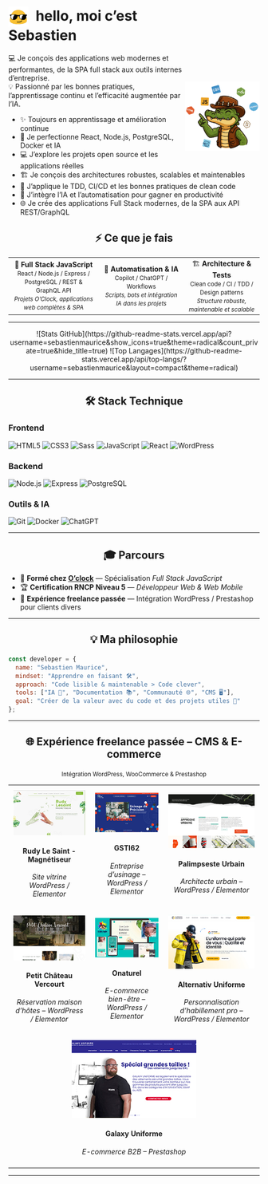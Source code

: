 <!-- 💻 Profil GitHub Pro - Sebastien Maurice -->
<!-- Version dynamique style Kiran, en français -->

<div>
  <!-- Image à droite -->
  <a target="_blank" rel="noopener noreferrer nofollow" href="https://raw.githubusercontent.com/sebastienmaurice/sebastienmaurice/refs/heads/main/croco_dundee_1.png">
    <img align="right" width="35%" src="https://raw.githubusercontent.com/sebastienmaurice/sebastienmaurice/refs/heads/main/croco_dundee_1.png" style="max-width:150px; display:block; position:relative; margin-top:150px;">
  </a>

  <!-- Titre principal -->
  <h1>
    <img src="https://raw.githubusercontent.com/sebastienmaurice/sebastienmaurice/refs/heads/main/blob-sunglasses.gif" 
         alt="emoji-blob" 
         style="width:40px; vertical-align:middle; margin-right:8px;">
    hello, moi c’est <strong>Sebastien</strong>
  </h1>

  <!-- Présentation -->
  <p>
    💻 Je conçois des applications web modernes et performantes, de la SPA full stack aux outils internes d’entreprise.<br>
    💡 Passionné par les bonnes pratiques, l’apprentissage continu et l’efficacité augmentée par l’IA.
  </p>

  <!-- Points clés / Philosophie -->
  <ul>
    <li>✨ Toujours en apprentissage et amélioration continue</li>
    <li>🌱 Je perfectionne React, Node.js, PostgreSQL, Docker et IA</li>
    <li>💻 J’explore les projets open source et les applications réelles</li>
    <li>🏗️ Je conçois des architectures robustes, scalables et maintenables</li>
    <li>🧪 J’applique le TDD, CI/CD et les bonnes pratiques de clean code</li>
    <li>🤖 J’intègre l’IA et l’automatisation pour gagner en productivité</li>
    <li>🌐 Je crée des applications Full Stack modernes, de la SPA aux API REST/GraphQL</li>
  </ul>

<!-- ⚡ Ce que je fais -->
<div align="center">
  <h2>⚡ Ce que je fais</h2>
</div>

<table align="center">
<tr>
<td align="center">
🎯 <b>Full Stack JavaScript</b><br>
<small>React / Node.js / Express / PostgreSQL / REST & GraphQL API</small><br>
<small><i>Projets O’Clock, applications web complètes & SPA</i></small>
</td>
<td align="center">
🤖 <b>Automatisation & IA</b><br>
<small>Copilot / ChatGPT / Workflows</small><br>
<small><i>Scripts, bots et intégration IA dans les projets</i></small>
</td>
<td align="center">
🏗️ <b>Architecture & Tests</b><br>
<small>Clean code / CI / TDD / Design patterns</small><br>
<small><i>Structure robuste, maintenable et scalable</i></small>
</td>
</tr>
</table>

---

<!-- 💎 Badges GitHub -->
<div align="center">
  ![Stats GitHub](https://github-readme-stats.vercel.app/api?username=sebastienmaurice&show_icons=true&theme=radical&count_private=true&hide_title=true)
  ![Top Langages](https://github-readme-stats.vercel.app/api/top-langs/?username=sebastienmaurice&layout=compact&theme=radical)
</div>

---
<!-- 🛠️ Stack technique -->
<div align="center">
  <h2>🛠️ Stack Technique</h2>
</div>

### Frontend
![HTML5](https://img.shields.io/badge/-HTML5-E34F26?logo=html5&logoColor=white)
![CSS3](https://img.shields.io/badge/-CSS3-1572B6?logo=css3&logoColor=white)
![Sass](https://img.shields.io/badge/-Sass-CC6699?logo=sass&logoColor=white)
![JavaScript](https://img.shields.io/badge/-JavaScript-F7DF1E?logo=javascript&logoColor=black)
![React](https://img.shields.io/badge/-React-61DAFB?logo=react&logoColor=black)
![WordPress](https://img.shields.io/badge/-WordPress-21759B?logo=wordpress&logoColor=white)

### Backend
![Node.js](https://img.shields.io/badge/-Node.js-339933?logo=node.js&logoColor=white)
![Express](https://img.shields.io/badge/-Express-000000?logo=express&logoColor=white)
![PostgreSQL](https://img.shields.io/badge/-PostgreSQL-4169E1?logo=postgresql&logoColor=white)

### Outils & IA
![Git](https://img.shields.io/badge/-Git-F05032?logo=git&logoColor=white)
![Docker](https://img.shields.io/badge/-Docker-2496ED?logo=docker&logoColor=white)
![ChatGPT](https://img.shields.io/badge/-ChatGPT-74aa9c?logo=openai&logoColor=white)

---

<!-- 🎓 Parcours -->
<div align="center">
  <h2>🎓 Parcours</h2>
</div>

- 🧭 **Formé chez [O’clock](https://oclock.io)** — Spécialisation *Full Stack JavaScript*  
- 🏆 **Certification RNCP Niveau 5** — *Développeur Web & Web Mobile*  
- 💼 **Expérience freelance passée** — Intégration WordPress / Prestashop pour clients divers

---

<!-- 💡 Philosophie -->
<div align="center">
  <h2>💡 Ma philosophie</h2>
</div>

```js
const developer = {
  name: "Sebastien Maurice",
  mindset: "Apprendre en faisant 🛠️",
  approach: "Code lisible & maintenable > Code clever",
  tools: ["IA 🤖", "Documentation 📚", "Communauté 🌐", "CMS 🖥️"],
  goal: "Créer de la valeur avec du code et des projets utiles 🚀"
};
```
---

<!-- 🌐 Expérience freelance passée - CMS / E-commerce -->
<div align="center">
  <h2>🌐 Expérience freelance passée – CMS & E-commerce</h2>
  <small>Intégration WordPress, WooCommerce & Prestashop</small>
</div>

<table align="center" style="border-collapse: collapse;">
<tr>
<td align="center" style="padding:10px;">
  <a href="https://rudylesaint-magnetiseur.com" target="_blank">
    <img src="https://raw.githubusercontent.com/sebastienmaurice/sebastienmaurice/main/rudylesaint.jpg" width="250">
  </a>
  <h4>Rudy Le Saint - Magnétiseur</h4>
  <p><i>Site vitrine WordPress / Elementor</i></p>
</td>
<td align="center" style="padding:10px;">
  <a href="https://gsti62.com/" target="_blank">
    <img src="https://raw.githubusercontent.com/sebastienmaurice/sebastienmaurice/main/gsti62.jpg" width="250">
  </a>
  <h4>GSTI62</h4>
  <p><i>Entreprise d’usinage – WordPress / Elementor</i></p>
</td>
<td align="center" style="padding:10px;">
  <a href="https://www.palimpseste-urbain.com/" target="_blank">
    <img src="https://raw.githubusercontent.com/sebastienmaurice/sebastienmaurice/main/palimpseste.jpg" width="250">
  </a>
  <h4>Palimpseste Urbain</h4>
  <p><i>Architecte urbain – WordPress / Elementor</i></p>
</td>
</tr>
<tr>
<td align="center" style="padding:10px;">
  <a href="https://www.petitchateauvercourt.com/" target="_blank">
    <img src="https://raw.githubusercontent.com/sebastienmaurice/sebastienmaurice/main/petitchateauvercourt.jpg" width="250">
  </a>
  <h4>Petit Château Vercourt</h4>
  <p><i>Réservation maison d’hôtes – WordPress / Elementor</i></p>
</td>
<td align="center" style="padding:10px;">
  <a href="https://onaturel.eu/" target="_blank">
    <img src="https://raw.githubusercontent.com/sebastienmaurice/sebastienmaurice/main/onaturel.jpg" width="250">
  </a>
  <h4>Onaturel</h4>
  <p><i>E-commerce bien-être – WordPress / Elementor</i></p>
</td>
<td align="center" style="padding:10px;">
  <a href="https://alternativ-uniforme.fr/" target="_blank">
    <img src="https://raw.githubusercontent.com/sebastienmaurice/sebastienmaurice/main/alternativ.jpg" width="250">
  </a>
  <h4>Alternativ Uniforme</h4>
  <p><i>Personnalisation d’habillement pro – WordPress / Elementor</i></p>
</td>
</tr>
<tr>
<td colspan="3" align="center" style="padding:10px;">
  <a href="https://www.galaxy-uniforme.com/" target="_blank">
    <img src="https://raw.githubusercontent.com/sebastienmaurice/sebastienmaurice/main/galaxy.jpg" width="250">
  </a>
  <h4>Galaxy Uniforme</h4>
  <p><i>E-commerce B2B – Prestashop</i></p>
</td>
</tr>
</table>

---
